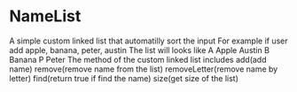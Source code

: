 # NameList
A simple custom linked list that automatilly sort the input
For example
if user add apple, banana, peter, austin
The list will looks like 
A
  Apple
  Austin
B
  Banana
P
  Peter
The method of the custom linked list includes 
add(add name)
remove(remove name from the list)
removeLetter(remove name by letter)
find(return true if find the name)
size(get size of the list)

